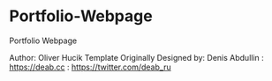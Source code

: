 # Portfolio-Webpage
Portfolio Webpage

Author: Oliver Hucik
Template Originally Designed by: Denis Abdullin  : https://deab.cc : https://twitter.com/deab_ru
